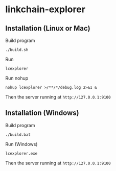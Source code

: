 # linkchain-explorer

## Installation (Linux or Mac)

Build program

`./build.sh`

Run

`lcexplorer`

Run nohup

`nohup lcexplorer >/**/*/debug.log 2>&1 &`

Then the server running at `http://127.0.0.1:9100`

## Installation (Windows)

Build program

`./build.bat`

Run (Windows)

`lcexplorer.exe`

Then the server running at `http://127.0.0.1:9100`